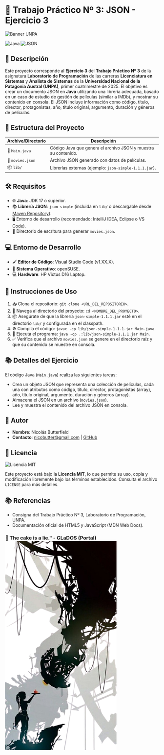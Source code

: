 # 📖 Trabajo Práctico Nº 3: JSON - Ejercicio 3

![Banner UNPA](img/unpalogo.png)

![Java](https://img.shields.io/badge/Java-17-ED8B00?style=flat&logo=java&logoColor=white)
![JSON](https://img.shields.io/badge/JSON-000000?style=flat&logo=json&logoColor=white)

## 📝 Descripción

Este proyecto corresponde al **Ejercicio 3** del **Trabajo Práctico Nº 3** de la asignatura **Laboratorio de Programación** de las carreras **Licenciatura en Sistemas** y **Analista de Sistemas** de la **Universidad Nacional de la Patagonia Austral (UNPA)**, primer cuatrimestre de 2025. El objetivo es crear un documento JSON en **Java** utilizando una librería adecuada, basado en un caso de estudio de gestión de películas (similar a IMDb), y mostrar su contenido en consola. El JSON incluye información como código, título, director, protagonistas, año, título original, argumento, duración y géneros de películas.

## 📂 Estructura del Proyecto

| Archivo/Directorio | Descripción |
|--------------------|-------------|
| 📄 `Main.java`     | Código Java que genera el archivo JSON y muestra su contenido. |
| 📄 `movies.json`   | Archivo JSON generado con datos de películas. |
| 📦 `lib/`          | Librerías externas (ejemplo: `json-simple-1.1.1.jar`). |

## 🛠️ Requisitos

- 🌐 **Java**: JDK 17 o superior.
- 📚 **Librería JSON**: `json-simple` (incluida en `lib/` o descargable desde [Maven Repository](https://mvnrepository.com/artifact/com.googlecode.json-simple/json-simple)).
- 🖥️ Entorno de desarrollo (recomendado: IntelliJ IDEA, Eclipse o VS Code).
- 📂 Directorio de escritura para generar `movies.json`.

## 💻 Entorno de Desarrollo

- 🖌️ **Editor de Código**: Visual Studio Code (v1.XX.X).
- 🐧 **Sistema Operativo**: openSUSE.
- 💻 **Hardware**: HP Victus D16 Laptop.

## 🚀 Instrucciones de Uso

1. 📥 Clona el repositorio: `git clone <URL_DEL_REPOSITORIO>`.
2. 📂 Navega al directorio del proyecto: `cd <NOMBRE_DEL_PROYECTO>`.
3. 📦 Asegúrate de que la librería `json-simple-1.1.1.jar` esté en el directorio `lib/` y configurada en el classpath.
4. ⚙️ Compila el código: `javac -cp lib/json-simple-1.1.1.jar Main.java`.
5. 🚀 Ejecuta el programa: `java -cp .:lib/json-simple-1.1.1.jar Main`.
6. ✅ Verifica que el archivo `movies.json` se genere en el directorio raíz y que su contenido se muestre en consola.

## 📚 Detalles del Ejercicio

El código Java (`Main.java`) realiza las siguientes tareas:
- Crea un objeto JSON que representa una colección de películas, cada una con atributos como código, título, director, protagonistas (array), año, título original, argumento, duración y géneros (array).
- Almacena el JSON en un archivo (`movies.json`).
- Lee y muestra el contenido del archivo JSON en consola.

## 👤 Autor

- **Nombre**: Nicolás Butterfield
- **Contacto**: [nicobutter@gmail.com](mailto:nicobutter@gmail.com) | [GitHub](#)

## 📜 Licencia

![Licencia MIT](https://img.shields.io/badge/License-MIT-green.svg)

Este proyecto está bajo la **Licencia MIT**, lo que permite su uso, copia y modificación libremente bajo los términos establecidos. Consulta el archivo `LICENSE` para más detalles.

## 📚 Referencias

- Consigna del Trabajo Práctico Nº 3, Laboratorio de Programación, UNPA.
- Documentación oficial de HTML5 y JavaScript (MDN Web Docs).

### 🍰 The cake is a lie." - GLaDOS (Portal)![GlaDOS](img/glados.png)
